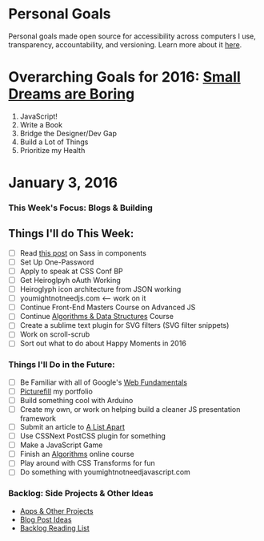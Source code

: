 Personal Goals
==============

Personal goals made open source for accessibility across computers I use, transparency, accountability, and versioning. Learn more about it [here](http://una.im/personal-goals-guide/).

# Overarching Goals for 2016: [Small Dreams are Boring](http://una.im/2015-review/)
1. JavaScript!
2. Write a Book
3. Bridge the Designer/Dev Gap
4. Build a Lot of Things
5. Prioritize my Health

# January 3, 2016

### This Week's Focus: Blogs  & Building

## Things I'll do This Week:

- [ ] Read [this post](http://hugogiraudel.com/2015/06/18/styling-react-components-in-sass/) on Sass in components
- [ ] Set Up One-Password
- [ ] Apply to speak at CSS Conf BP
- [ ] Get Heiroglpyh oAuth Working
- [ ] Heiroglyph icon architecture from JSON working
- [ ] youmightnotneedjs.com <-- work on it
- [ ] Continue Front-End Masters Course on Advanced JS
- [ ] Continue [Algorithms & Data Structures](http://livestream.com/accounts/4894689/events/4497664) Course
- [ ] Create a sublime text plugin for SVG filters (SVG filter snippets)
- [ ] Work on scroll-scrub
- [ ] Sort out what to do about Happy Moments in 2016

### Things I'll Do in the Future:
- [ ] Be Familiar with all of Google's [Web Fundamentals](https://developers.google.com/web/fundamentals/)
- [ ] [Picturefill](http://scottjehl.github.io/picturefill/) my portfolio
- [ ] Build something cool with Arduino
- [ ] Create my own, or work on helping build a cleaner JS presentation framework
- [ ] Submit an article to [A List Apart](http://alistapart.com/about/contribute)
- [ ] Use CSSNext PostCSS plugin for something
- [ ] Make a JavaScript Game
- [ ] Finish an [Algorithms]((http://livestream.com/accounts/4894689/events/4497664)) online course
- [ ] Play around with CSS Transforms for fun
- [ ] Do something with youmightnotneedjavascript.com

### Backlog: Side Projects & Other Ideas
- [Apps & Other Projects](https://github.com/una/personal-goals/blob/master/ideas-and-misc/app-ideas.md)
- [Blog Post Ideas](https://github.com/una/personal-goals/blob/master/ideas-and-misc/blog-ideas.md)
- [Backlog Reading List](https://github.com/una/personal-goals/tree/master/content-list)

